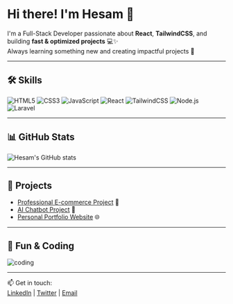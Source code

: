 # Hi there! I'm Hesam 👋

I'm a Full-Stack Developer passionate about **React**, **TailwindCSS**, and building **fast & optimized projects** 💻✨  
Always learning something new and creating impactful projects 🚀

---

## 🛠️ Skills

![HTML5](https://img.shields.io/badge/HTML5-E34F26?style=for-the-badge&logo=html5&logoColor=white)
![CSS3](https://img.shields.io/badge/CSS3-1572B6?style=for-the-badge&logo=css3&logoColor=white)
![JavaScript](https://img.shields.io/badge/JavaScript-F7DF1E?style=for-the-badge&logo=javascript&logoColor=black)
![React](https://img.shields.io/badge/React-61DAFB?style=for-the-badge&logo=react&logoColor=black)
![TailwindCSS](https://img.shields.io/badge/TailwindCSS-06B6D4?style=for-the-badge&logo=tailwind-css&logoColor=white)
![Node.js](https://img.shields.io/badge/Node.js-339933?style=for-the-badge&logo=nodedotjs&logoColor=white)
![Laravel](https://img.shields.io/badge/Laravel-FF2D20?style=for-the-badge&logo=laravel&logoColor=white)

---

## 📊 GitHub Stats
![Hesam's GitHub stats](https://github-readme-stats.vercel.app/api?username=hesam0987hhe&show_icons=true&theme=radical)

---

## 🎯 Projects
- [Professional E-commerce Project](#) 🛒
- [AI Chatbot Project](#) 🤖
- [Personal Portfolio Website](#) 🌐

---

## 🎉 Fun & Coding
![coding](https://media.giphy.com/media/3o7TKtnuHOHHUjR38Y/giphy.gif)

---

📫 Get in touch:  
[LinkedIn](#) | [Twitter](#) | [Email](mailto:youremail@example.com)
